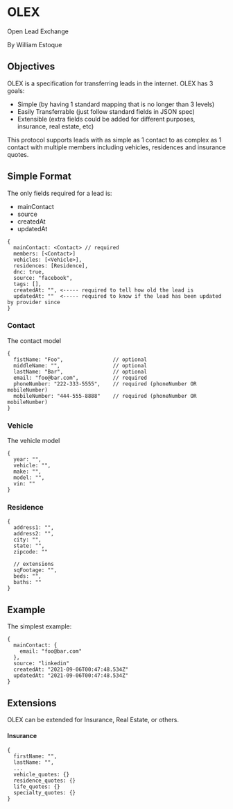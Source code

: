 # OLEX

Open Lead Exchange

By William Estoque

## Objectives

OLEX is a specification for transferring leads in the internet. OLEX has 3 goals:

- Simple (by having 1 standard mapping that is no longer than 3 levels)
- Easily Transferrable (just follow standard fields in JSON spec)
- Extensible (extra fields could be added for different purposes, insurance, real estate, etc)

This protocol supports leads with as simple as 1 contact to as complex as 1 contact with multiple members
including vehicles, residences and insurance quotes.

## Simple Format

The only fields required for a lead is:

- mainContact
- source
- createdAt
- updatedAt

```
{
  mainContact: <Contact> // required
  members: [<Contact>]
  vehicles: [<Vehicle>],
  residences: [Residence],
  dnc: true,
  source: "facebook",
  tags: [],
  createdAt: "", <----- required to tell how old the lead is
  updatedAt: ""  <----- required to know if the lead has been updated by provider since
}
```

### Contact

The contact model

```
{
  fistName: "Foo",                // optional
  middleName: "",                 // optional
  lastName: "Bar",                // optional
  email: "foo@bar.com",           // required
  phoneNumber: "222-333-5555",    // required (phoneNumber OR mobileNumber)
  mobileNumber: "444-555-8888"    // required (phoneNumber OR mobileNumber)
}
```

### Vehicle

The vehicle model

```
{
  year: "",
  vehicle: "",
  make: "",
  model: "",
  vin: ""
}
```

### Residence

```
{
  address1: "",
  address2: "",
  city: "",
  state: "",
  zipcode: ""

  // extensions
  sqFootage: "",
  beds: "",
  baths: ""
}
```

## Example

The simplest example:

```
{
  mainContact: {
    email: "foo@bar.com"
  },
  source: "linkedin"
  createdAt: "2021-09-06T00:47:48.534Z"
  updatedAt: "2021-09-06T00:47:48.534Z"
}
```


## Extensions

OLEX can be extended for Insurance, Real Estate, or others.

#### Insurance

```
{
  firstName: "",
  lastName: "",
  ...
  vehicle_quotes: {}
  residence_quotes: {}
  life_quotes: {}
  specialty_quotes: {}
}
```
